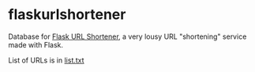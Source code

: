 # flaskurlshortener
Database for [Flask URL Shortener](https://flaskurlshortener.ajlee.repl.co), a very lousy URL "shortening" service made with Flask.

List of URLs is in [list.txt](https://github.com/ajlee2006/flaskurlshortener/blob/main/list.txt)
